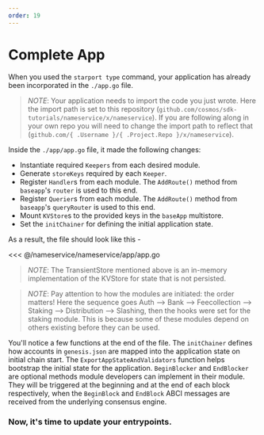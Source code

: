 ```yaml
---
order: 19
---
```


# Complete App

When you used the `starport type` command, your application has already been incorporated in the `./app.go` file. 

> _*NOTE*_: Your application needs to import the code you just wrote. Here the import path is set to this repository (`github.com/cosmos/sdk-tutorials/nameservice/x/nameservice`). If you are following along in your own repo you will need to change the import path to reflect that (`github.com/{ .Username }/{ .Project.Repo }/x/nameservice`).

Inside the `./app/app.go` file, it made the following changes:

- Instantiate required `Keepers` from each desired module.
- Generate `storeKeys` required by each `Keeper`.
- Register `Handler`s from each module. The `AddRoute()` method from `baseapp`'s `router` is used to this end.
- Register `Querier`s from each module. The `AddRoute()` method from `baseapp`'s `queryRouter` is used to this end.
- Mount `KVStore`s to the provided keys in the `baseApp` multistore.
- Set the `initChainer` for defining the initial application state.

As a result, the file should look like this - 

<<< @/nameservice/nameservice/app/app.go

> _*NOTE*_: The TransientStore mentioned above is an in-memory implementation of the KVStore for state that is not persisted.

> _*NOTE*_: Pay attention to how the modules are initiated: the order matters! Here the sequence goes Auth --> Bank --> Feecollection --> Staking --> Distribution --> Slashing, then the hooks were set for the staking module. This is because some of these modules depend on others existing before they can be used.

You'll notice a few functions at the end of the file. The `initChainer` defines how accounts in `genesis.json` are mapped into the application state on initial chain start. The `ExportAppStateAndValidators` function helps bootstrap the initial state for the application. `BeginBlocker` and `EndBlocker` are optional methods module developers can implement in their module. They will be triggered at the beginning and at the end of each block respectively, when the `BeginBlock` and `EndBlock` ABCI messages are received from the underlying consensus engine.

### Now, it's time to update your entrypoints.

